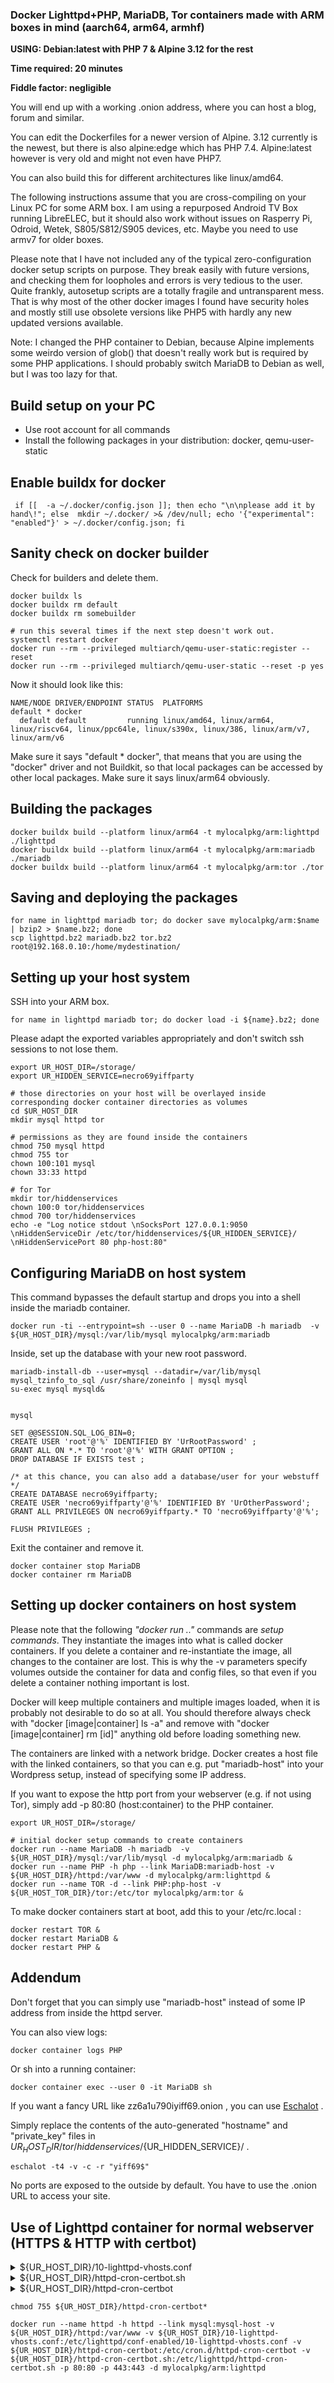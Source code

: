 ### Docker Lighttpd+PHP, MariaDB, Tor containers made with ARM boxes in mind (aarch64, arm64, armhf)

**USING: Debian:latest with PHP 7 & Alpine 3.12 for the rest**

**Time required: 20 minutes**

**Fiddle factor: negligible**

You will end up with a working .onion address, where you can host a blog, forum and similar.

You can edit the Dockerfiles for a newer version of Alpine. 3.12 currently is the newest, but there is also alpine:edge which has PHP 7.4. Alpine:latest however is very old and might not even have PHP7.

You can also build this for different architectures like linux/amd64.

The following instructions assume that you are cross-compiling on your Linux PC for some ARM box. I am using a repurposed Android TV Box running LibreELEC, but it should also work without issues on Rasperry Pi, Odroid, Wetek, S805/S812/S905 devices, etc. Maybe you need to use armv7 for older boxes.

Please note that I have not included any of the typical zero-configuration docker setup scripts on purpose. They break easily with future versions, and checking them for loopholes and errors is very tedious to the user. Quite frankly, autosetup scripts are a totally fragile and untransparent mess. That is why most of the other docker images I found have security holes and mostly still use obsolete versions like PHP5 with hardly any new updated versions available.

Note: I changed the PHP container to Debian, because Alpine implements some weirdo version of glob() that doesn't really work but is required by some PHP applications. I should probably switch MariaDB to Debian as well, but I was too lazy for that.

## Build setup on your PC
* Use root account for all commands
* Install the following packages in your distribution: docker, qemu-user-static


## Enable buildx for docker
```
 if [[  -a ~/.docker/config.json ]]; then echo "\n\nplease add it by hand\!"; else  mkdir ~/.docker/ >& /dev/null; echo '{"experimental": "enabled"}' > ~/.docker/config.json; fi
```


## Sanity check on docker builder

Check for builders and delete them.
```
docker buildx ls
docker buildx rm default
docker buildx rm somebuilder

# run this several times if the next step doesn't work out.
systemctl restart docker
docker run --rm --privileged multiarch/qemu-user-static:register --reset
docker run --rm --privileged multiarch/qemu-user-static --reset -p yes
```

Now it should look like this:
```
NAME/NODE DRIVER/ENDPOINT STATUS  PLATFORMS
default * docker                  
  default default         running linux/amd64, linux/arm64, linux/riscv64, linux/ppc64le, linux/s390x, linux/386, linux/arm/v7, linux/arm/v6
```

Make sure it says "default * docker", that means that you are using the "docker" driver and not Buildkit, so that local packages can be accessed by other local packages.
Make sure it says linux/arm64 obviously.


## Building the packages
``` 
docker buildx build --platform linux/arm64 -t mylocalpkg/arm:lighttpd ./lighttpd
docker buildx build --platform linux/arm64 -t mylocalpkg/arm:mariadb ./mariadb
docker buildx build --platform linux/arm64 -t mylocalpkg/arm:tor ./tor
```


## Saving and deploying the packages
 
```
for name in lighttpd mariadb tor; do docker save mylocalpkg/arm:$name | bzip2 > $name.bz2; done
scp lighttpd.bz2 mariadb.bz2 tor.bz2 root@192.168.0.10:/home/mydestination/
```


## Setting up your host system

SSH into your ARM box.

```
for name in lighttpd mariadb tor; do docker load -i ${name}.bz2; done
```

Please adapt the exported variables appropriately and don't switch ssh sessions to not lose them.

```
export UR_HOST_DIR=/storage/
export UR_HIDDEN_SERVICE=necro69yiffparty

# those directories on your host will be overlayed inside corresponding docker container directories as volumes
cd $UR_HOST_DIR
mkdir mysql httpd tor

# permissions as they are found inside the containers
chmod 750 mysql httpd 
chmod 755 tor
chown 100:101 mysql
chown 33:33 httpd

# for Tor 
mkdir tor/hiddenservices
chown 100:0 tor/hiddenservices
chmod 700 tor/hiddenservices
echo -e "Log notice stdout \nSocksPort 127.0.0.1:9050 \nHiddenServiceDir /etc/tor/hiddenservices/${UR_HIDDEN_SERVICE}/ \nHiddenServicePort 80 php-host:80"
```

## Configuring MariaDB on host system

This command bypasses the default startup and drops you into a shell inside the mariadb container.

```
docker run -ti --entrypoint=sh --user 0 --name MariaDB -h mariadb  -v ${UR_HOST_DIR}/mysql:/var/lib/mysql mylocalpkg/arm:mariadb
```

Inside, set up the database with your new root password.

```
mariadb-install-db --user=mysql --datadir=/var/lib/mysql
mysql_tzinfo_to_sql /usr/share/zoneinfo | mysql mysql
su-exec mysql mysqld&


mysql

SET @@SESSION.SQL_LOG_BIN=0;
CREATE USER 'root'@'%' IDENTIFIED BY 'UrRootPassword' ;
GRANT ALL ON *.* TO 'root'@'%' WITH GRANT OPTION ;
DROP DATABASE IF EXISTS test ;

/* at this chance, you can also add a database/user for your webstuff */
CREATE DATABASE necro69yiffparty;
CREATE USER 'necro69yiffparty'@'%' IDENTIFIED BY 'UrOtherPassword';
GRANT ALL PRIVILEGES ON necro69yiffparty.* TO 'necro69yiffparty'@'%';

FLUSH PRIVILEGES ;
```

Exit the container and remove it. 

```
docker container stop MariaDB
docker container rm MariaDB
```


## Setting up docker containers on host system

Please note that the following *"docker run .."* commands are *setup commands*. They instantiate the images into what is called docker containers. If you delete a container and re-instantiate the image, all changes to the container are lost. This is why the -v parameters specify volumes outside the container for data and config files, so that even if you delete a container nothing important is lost.

Docker will keep multiple containers and multiple images loaded, when it is probably not desirable to do so at all. You should therefore always check with "docker [image|container] ls -a" and remove with "docker [image|container] rm [id]" anything old before loading something new.

The containers are linked with a network bridge. Docker creates a host file with the linked containers, so that you can e.g. put "mariadb-host" into your Wordpress setup, instead of specifying some IP address.

If you want to expose the http port from your webserver (e.g. if not using Tor), simply add -p 80:80 (host:container) to the PHP container.


```
export UR_HOST_DIR=/storage/

# initial docker setup commands to create containers
docker run --name MariaDB -h mariadb  -v ${UR_HOST_DIR}/mysql:/var/lib/mysql -d mylocalpkg/arm:mariadb &
docker run --name PHP -h php --link MariaDB:mariadb-host -v ${UR_HOST_DIR}/httpd:/var/www -d mylocalpkg/arm:lighttpd &
docker run --name TOR -d --link PHP:php-host -v ${UR_HOST_TOR_DIR}/tor:/etc/tor mylocalpkg/arm:tor &
```

To make docker containers start at boot, add this to your /etc/rc.local :

```
docker restart TOR &
docker restart MariaDB &
docker restart PHP &
```


## Addendum

Don't forget that you can simply use "mariadb-host" instead of some IP address from inside the httpd server.

You can also view logs:

```
docker container logs PHP
```

Or sh into a running container:

```
docker container exec --user 0 -it MariaDB sh
```

If you want a fancy URL like zz6a1u790iyiff69.onion , you can use [Eschalot](<https://github.com/ReclaimYourPrivacy/eschalot>) .

Simply replace the contents of the auto-generated "hostname" and "private_key" files in ${UR_HOST_DIR}/tor/hiddenservices/${UR_HIDDEN_SERVICE}/ .


```
eschalot -t4 -v -c -r "yiff69$"
```

No ports are exposed to the outside by default. You have to use the .onion URL to access your site.


## Use of Lighttpd container for normal webserver (HTTPS & HTTP with certbot)


<details>
  <summary> ${UR_HOST_DIR}/10-lighttpd-vhosts.conf</summary>
	
```
$HTTP["host"] =~ "(^|.)realdomainname*\.com\.*$" {
            server.document-root = "/var/www/realdomainname.com/"
}

$HTTP["host"] =~ "(^|.)anotherdommainname*\.com\.*$" {
            server.document-root = "/var/www/anotherdommainname.com/"
}
$SERVER["socket"] == "0.0.0.0:443" {
    ssl.engine = "enable"
		  ssl.pemfile = "/etc/lighttpd/certs/example.com.pem"

	   $HTTP["host"] =~  "(^|.)realdommainname\.com\.*$" {
        	server.document-root = "/var/www/realdomainname.com/"
		       ssl.ca-file = "/etc/letsencrypt/live/realdomainname.com/chain.pem"
		       ssl.pemfile = "/etc/letsencrypt/live/realdomainname.com/merged.pem"
	   }
	   $HTTP["host"] =~  "(^|.)anotherdommainname\.com\.*$" {
        	server.document-root = "/var/www/anotherdommainname.com/"
		       ssl.ca-file = "/etc/letsencrypt/live/anotherdommainname.com/chain.pem"
		       ssl.pemfile = "/etc/letsencrypt/live/anotherdommainname.com/merged.pem"
	   }                  
}
```
</details>

<details>
  <summary> ${UR_HOST_DIR}/httpd-cron-certbot.sh</summary>

```
#!/bin/sh
for i in realdomainname.com anotherdommainname.com; do
	certbot certonly --webroot -w /var/www/$i -d $i --non-interactive --agree-tos -m webadmin@ballerburg9005.33mail.com
	cat /etc/letsencrypt/live/$i/privkey.pem /etc/letsencrypt/live/$i/cert.pem > /etc/letsencrypt/live/$i/merged.pem
done

chown :www-data /etc/letsencrypt
chown :www-data /etc/letsencrypt/live
chmod g+x /etc/letsencrypt
chmod g+x /etc/letsencrypt/live
```
</details>


<details>
  <summary> ${UR_HOST_DIR}/httpd-cron-certbot</summary>

```
* 00 * * * root /etc/lighttpd/httpd-cron-certbot.sh
```
</details>


```
chmod 755 ${UR_HOST_DIR}/httpd-cron-certbot*

docker run --name httpd -h httpd --link mysql:mysql-host -v ${UR_HOST_DIR}/httpd:/var/www -v ${UR_HOST_DIR}/10-lighttpd-vhosts.conf:/etc/lighttpd/conf-enabled/10-lighttpd-vhosts.conf -v ${UR_HOST_DIR}/httpd-cron-certbot:/etc/cron.d/httpd-cron-certbot -v ${UR_HOST_DIR}/httpd-cron-certbot.sh:/etc/lighttpd/httpd-cron-certbot.sh -p 80:80 -p 443:443 -d mylocalpkg/arm:lighttpd
```
